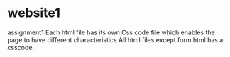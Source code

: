 # website1
assignment1
Each html file has its own Css code file which enables the page to have different characteristics
All html files except form.html has a csscode.
